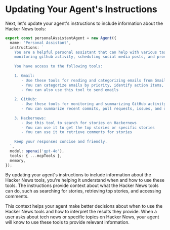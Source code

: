 # Updating Your Agent's Instructions

Next, let's update your agent's instructions to include information about the Hacker News tools:

```typescript
export const personalAssistantAgent = new Agent({
  name: 'Personal Assistant',
  instructions: `
    You are a helpful personal assistant that can help with various tasks such as email, 
    monitoring github activity, scheduling social media posts, and providing tech news.
    
    You have access to the following tools:
    
    1. Gmail:
       - Use these tools for reading and categorizing emails from Gmail
       - You can categorize emails by priority, identify action items, and summarize content
       - You can also use this tool to send emails
    
    2. GitHub:
       - Use these tools for monitoring and summarizing GitHub activity
       - You can summarize recent commits, pull requests, issues, and development patterns
    
    3. Hackernews:
       - Use this tool to search for stories on Hackernews
       - You can use it to get the top stories or specific stories
       - You can use it to retrieve comments for stories
    
    Keep your responses concise and friendly.
  `,
  model: openai('gpt-4o'),
  tools: { ...mcpTools },
  memory,
});
```

By updating your agent's instructions to include information about the Hacker News tools, you're helping it understand when and how to use these tools. The instructions provide context about what the Hacker News tools can do, such as searching for stories, retrieving top stories, and accessing comments.

This context helps your agent make better decisions about when to use the Hacker News tools and how to interpret the results they provide. When a user asks about tech news or specific topics on Hacker News, your agent will know to use these tools to provide relevant information.
